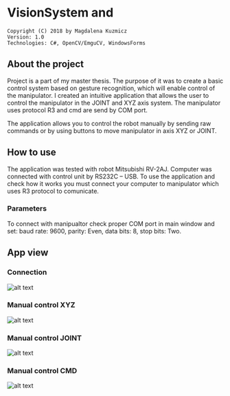 # VisionSystem and 

```
Copyright (C) 2018 by Magdalena Kuzmicz
Version: 1.0
Technologies: C#, OpenCV/EmguCV, WindowsForms
```

## About the project

Project is a part of my master thesis. The purpose of it was to create a basic control system based on gesture recognition, which will enable control of the manipulator.
I created an intuitive application that allows the user to control the manipulator in the JOINT and XYZ axis system. The manipulator uses protocol R3 and cmd are send by COM port.

The application allows you to control the robot manually by sending raw commands or by using buttons to move manipulator in axis XYZ or JOINT.

## How to use

The application was tested with robot Mitsubishi RV-2AJ. Computer was connected with control unit by RS232C – USB.
To use the application and check how it works you must connect your computer to manipulator which uses R3 protocol to comunicate.

### Parameters

To connect with manipualtor check proper COM port in main window and set: baud rate: 9600, parity: Even, data bits: 8, stop bits: Two.

## App view

### Connection

![alt text](https://github.com/bhjnmk/VisionSystem/blob/master/Img/Connection.PNG?raw=true)

### Manual control XYZ

![alt text](https://github.com/bhjnmk/VisionSystem/blob/master/Img/XYZ.PNG?raw=true)

### Manual control JOINT

![alt text](https://github.com/bhjnmk/VisionSystem/blob/master/Img/JOINT.PNG?raw=true)

### Manual control CMD

![alt text](https://github.com/bhjnmk/VisionSystem/blob/master/Img/CMD.PNG?raw=true)



